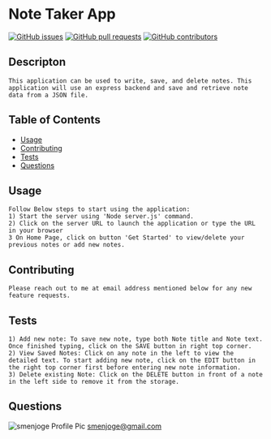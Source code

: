 # Note Taker App

[![GitHub issues](https://img.shields.io/github/issues/smenjoge/Pajinjs)](https://github.com/smenjoge/Pajinjs/issues) [![GitHub pull requests](https://img.shields.io/github/issues-pr/smenjoge/Pajinjs)](https://github.com/smenjoge/Pajinjs/pulls) [![GitHub contributors](https://img.shields.io/github/contributors/smenjoge/Pajinjs)](https://github.com/smenjoge/Pajinjs/graphs/contributors) 

## Descripton
```
This application can be used to write, save, and delete notes. This application will use an express backend and save and retrieve note data from a JSON file.
```

## Table of Contents
* [Usage](#Usage)
* [Contributing](#Contributing)
* [Tests](#Tests)
* [Questions](#Questions)
## Usage
```
Follow Below steps to start using the application:
1) Start the server using 'Node server.js' command. 
2) Click on the server URL to launch the application or type the URL in your browser
3 On Home Page, click on button 'Get Started' to view/delete your previous notes or add new notes. 
```

## Contributing
```
Please reach out to me at email address mentioned below for any new feature requests. 
```

## Tests
```
1) Add new note: To save new note, type both Note title and Note text. Once finished typing, click on the SAVE button in right top corner. 
2) View Saved Notes: Click on any note in the left to view the detailed text. To start adding new note, click on the EDIT button in the right top corner first before entering new note information. 
3) Delete existing Note: Click on the DELETE button in front of a note in the left side to remove it from the storage. 
```

## Questions
![smenjoge Profile Pic](https://github.com/smenjoge.png?size=60)   smenjoge@gmail.com
